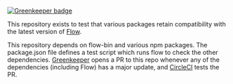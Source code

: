 
[![Greenkeeper badge](https://badges.greenkeeper.io/AgentME/flow-tester.svg)](https://greenkeeper.io/)

This repository exists to test that various packages retain compatibility with
the latest version of [Flow](https://flow.org/).

This repository depends on flow-bin and various npm packages. The package.json
file defines a test script which runs flow to check the other dependencies.
[Greenkeeper](https://greenkeeper.io/) opens a PR to this repo whenever any of
the dependencies (including Flow) has a major update, and
[CircleCI](https://circleci.com/) tests the PR.
